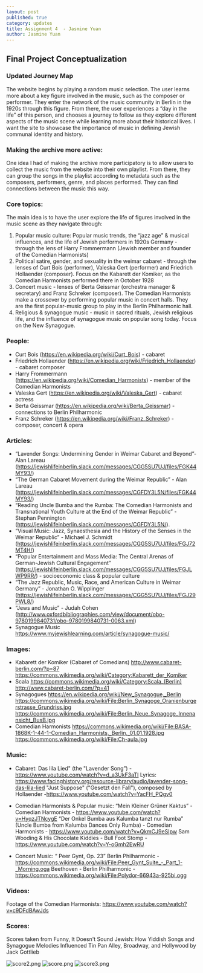 ```yaml
---
layout: post
published: true
category: updates
title: Assignment 4  - Jasmine Yuan
author: Jasmine Yuan
---
```

## Final Project Conceptualization

### Updated Journey Map
The website begins by playing a random music selection. The user learns more about a key figure involved in the music, such as the composer or performer. They enter the network of the music community in Berlin in the 1920s through this figure. From there, the user experiences a “day in the life” of this person, and chooses a journey to follow as they explore different aspects of the music scene while learning more about their historical lives. I want the site to showcase the importance of music in defining Jewish communal identity and history.

### Making the archive more active: 
One idea I had of making the archive more participatory is to allow users to collect the music from the website into their own playlist. From there, they can group the songs in the playlist according to metadata such as the composers, performers, genre, and places performed. They can find connections between the music this way. 

### Core topics:
The main idea is to have the user explore the life of figures involved in the music scene as they navigate through: 

1. Popular music culture: Popular music trends, the “jazz age” & musical influences, and the life of Jewish performers in 1920s Germany - through the lens of Harry Frommermann (Jewish member and founder of the Comedian Harmonists)
2. Political satire, gender, and sexuality in the weimar cabaret - through the lenses of Curt Bois (performer), Valeska Gert (performer) and Friedrich Hollaender (composer). Focus on the Kabarett der Komiker, as the Comedian Harmonists performed there in October 1928
3. Concert music - lenses of Berta Geissmar (orchestra manager & secretary) and Franz Schreker (composer). The Comedian Harmonists make a crossover by performing popular music in concert halls. They are the first popular-music group to play in the Berlin Philharmonic hall.
4. Religious & synagogue music - music in sacred rituals, Jewish religious life, and the influence of synagogue music on popular song today. Focus on the New Synagogue.


### People:
- Curt Bois (https://en.wikipedia.org/wiki/Curt_Bois) - cabaret
- Friedrich Hollaender (https://en.wikipedia.org/wiki/Friedrich_Hollaender) - cabaret composer
- Harry Frommermann (https://en.wikipedia.org/wiki/Comedian_Harmonists) - member of the Comedian Harmonists
- Valeska Gert (https://en.wikipedia.org/wiki/Valeska_Gert) - cabaret actress
- Berta Geissmar (https://en.wikipedia.org/wiki/Berta_Geissmar) - connections to Berlin Philharmonic
- Franz Schreker (https://en.wikipedia.org/wiki/Franz_Schreker) - composer, concert & opera

### Articles:
- “Lavender  Songs: Undermining  Gender in Weimar  Cabaret  and  Beyond”- Alan  Lareau (https://jewishlifeinberlin.slack.com/messages/CGG5SU7UJ/files/FGK44MY93/)
- “The German Cabaret Movement during the Weimar Republic” - Alan Lareau (https://jewishlifeinberlin.slack.com/messages/CGFDY3L5N/files/FGK44MY93/)
- “Reading Uncle Bumba and the Rumba: The Comedian Harmonists and Transnational Youth Culture at the End of the Weimar Republic” - Stephan Pennington
(https://jewishlifeinberlin.slack.com/messages/CGFDY3L5N/).
- “Visual Music: Jazz, Synaesthesia and the History of
the Senses in the Weimar Republic” - Michael J. Schmidt (https://jewishlifeinberlin.slack.com/messages/CGG5SU7UJ/files/FGJ72MT4H/)
- “Popular Entertainment and Mass Media: The Central Arenas of German-Jewish Cultural Engagement”
(https://jewishlifeinberlin.slack.com/messages/CGG5SU7UJ/files/FGJLWP9RR/) - socioeconomic class & popular culture
- “The Jazz Republic, Music, Race, and American Culture in Weimar Germany” - Jonathan O. Wipplinger (https://jewishlifeinberlin.slack.com/messages/CGG5SU7UJ/files/FGJ29PWL8/)
- “Jews and Music” - Judah Cohen
(http://www.oxfordbibliographies.com/view/document/obo-9780199840731/obo-9780199840731-0063.xml)
- Synagogue Music 
https://www.myjewishlearning.com/article/synagogue-music/


### Images:
- Kabarett der Komiker (Cabaret of Comedians) 
http://www.cabaret-berlin.com/?p=87
https://commons.wikimedia.org/wiki/Category:Kabarett_der_Komiker
- Scala 
https://commons.wikimedia.org/wiki/Category:Scala_(Berlin)
http://www.cabaret-berlin.com/?p=41
- Synagogues
https://en.wikipedia.org/wiki/New_Synagogue,_Berlin
https://commons.wikimedia.org/wiki/File:Berlin_Synagoge_Oranienburgerstrasse_Grundriss.jpg
https://commons.wikimedia.org/wiki/File:Berlin_Neue_Synagoge_Innenansicht_BusB.jpg
- Comedian Harmonists
https://commons.wikimedia.org/wiki/File:BASA-1868K-1-44-1-Comedian_Harmonists,_Berlin,_01.01.1928.jpg
https://commons.wikimedia.org/wiki/File:Ch-aula.jpg

### Music:
- Cabaret:
Das  lila  Lied"  (the  "Lavender  Song”) - https://www.youtube.com/watch?v=d_a3UkF3aTI
Lyrics: https://www.facinghistory.org/resource-library/audio/lavender-song-das-lila-lied
"Just   Suppose"  ("Gesetzt   den  Fall"), composed by Hollaender -https://www.youtube.com/watch?v=YacFH_PQgv0

- Comedian Harmonists & Popular music:
“Mein Kleiner Grüner Kaktus” - Comedian Harmonists - https://www.youtube.com/watch?v=HyqzJTNcygE
“Der Onkel Bumba aus Kalumba tanzt nur Rumba” (Uncle Bumba from Kalumba Dances Only Rumba) - Comedian Harmonists - https://www.youtube.com/watch?v=QkmCJ9eSIpw
Sam Wooding & His Chocolate Kiddies - Bull Foot Stomp -
https://www.youtube.com/watch?v=Y-oGmh2EwRU

- Concert Music: 
“ Peer Gynt, Op. 23” Berlin Philharmonic - https://commons.wikimedia.org/wiki/File:Peer_Gynt_Suite_-_Part_1-_Morning.oga
Beethoven - Berlin Philharmonic - https://commons.wikimedia.org/wiki/File:Polydor-66943a-925bi.ogg

### Videos:
Footage of the Comedian Harmonists: https://www.youtube.com/watch?v=c9DFdBAwJds

### Scores:
Scores taken from Funny, It Doesn't Sound Jewish: How Yiddish Songs and Synagogue Melodies Influenced Tin Pan Alley, Broadway, and Hollywood by Jack Gottlieb

![score2.png]({{site.baseurl}}/assets/score2.png)
![score.png]({{site.baseurl}}/assets/score.png)
![score3.png]({{site.baseurl}}/assets/score3.png)










